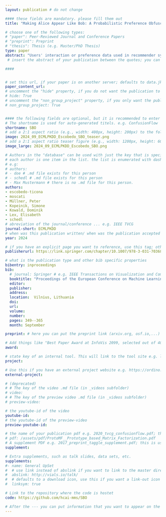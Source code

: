 ```yaml
---
layout: publication # do not change

#### these fields are mandatory. please fill them out
title: "Making Alice Appear Like Bob: A Probabilistic Preference Obfuscation Method For Implicit Feedback Recommendation Models" # title of your publication 

# choose one of the following types:
# "paper": Peer-Reviewed Journal and Conference Papers
# "preprint": Preprint
# "thesis": Thesis (e.g. Master/PhD Thesis)
type: paper
abstract: "Users' interaction or preference data used in recommender systems carry the risk of unintentionally revealing users' private attributes (e.g., gender or race). This risk becomes particularly concerning when the training data contains user preferences that can be used to infer these attributes, especially if they align with common stereotypes. This major privacy issue allows malicious attackers or other third parties to infer users' protected attributes. Previous efforts to address this issue have added or removed parts of users' preferences prior to or during model training to improve privacy, which often leads to decreases in recommendation accuracy. In this work, we introduce SBO, a novel probabilistic obfuscation method for user preference data designed to improve the accuracy--privacy trade-off for such recommendation scenarios. We apply SBO to three state-of-the-art recommendation models (i.e., BPR, MultVAE, and LightGCN) and two popular datasets (i.e., MovieLens-1M and LFM-2B). Our experiments reveal that SBO outperforms comparable approaches with respect to the accuracy--privacy trade-off. Specifically, we can reduce the leakage of users' protected attributes while maintaining on-par recommendation accuracy."
 # insert the abstract of your publication between the quotes; you can use html e.g. to make links (<a></a>) or generate bold (<b></b>) etc. text 

####


# set this url, if your paper is on another server; defaults to data.jku-vds-lab.at
paper_content_url:
# uncomment the "hide" property, if you do not want the publication to be displayed on the website (usually you don't need this)
# hide: True
# uncomment the "non_group_project" property, if you only want the publication to be displayed on your personal page (i.e. publications where you contributed, but does not have anything to do with the Vis Group e.g. Master Thesis,...)
# non_group_project: True


#### the following fields are optional, but it is recommended to enter as much information as possible
# The shortname is used for auto-generated titels. e.g. ConfusionFlow
shortname: SBO
# add a 2:1 aspect ratio (e.g., width: 400px, height: 200px) to the folder /assets/images/papers/ e.g. 2020_tvcg_confusionflow.png
image: 2024_09_ECMLPKDD_Escobedo_SBO_teaser.png
# add a 2:1 aspect ratio teaser figure (e.g., width: 1200px, height: 600px) to the folder /assets/images/papers/ e.g. 2020_tvcg_confusionflow_teaser.png
image_large: 2024_09_ECMLPKDD_Escobedo_SBO.png

# Authors in the "database" can be used with just the key that is specified in the corresponding .md file (usually it is the lastname in lower case e.g. doe). Authors that do not have an individual page here should be stated with their full name (e.g. John Doe)
# each author is one item in the list. the list is enumerated with dashes ("-")
# e.g:
# authors:
# - doe # .md file exists for this person
# - schedl # .md file exists for this person
# - Max Mustermann # there is no .md file for this person.
authors:
- escobedo-ticona
- moscati
- Müllner, Peter
- Kopeinik, Simone
- Kowald, Dominik
- Lex, Elisabeth 
- schedl
# abreviation of the journal/conference ... e.g. IEEE TVCG
journal-short: ECMLPKDD
# when was this publication written/ when was the publication accepted (e.g. 2020)
year: 2024

# if you have an explicit page you want to reference, use this tag; otherwise it will be generated from your doi
publisherurl: https://link.springer.com/chapter/10.1007/978-3-031-70368-3_21  # add link to publisher page of your publication

# what is the publication type and other bib specific properties
bibentry: inproceedings
bib:
  # journal: Springer # e.g. IEEE Transactions on Visualization and Computer Graphics (to appear)
  booktitle: "Proceedings of the European Conference on Machine Learning and Principles and Practice of Knowledge Discovery in Databases (ECML PKDD 2024)"
  editor: 
  publisher: 
  address:  
  location:  Vilnius, Lithuania
  doi:	
  url: 
  volume: 
  number: 
  pages: 349--365
  month: September

preprint: # here you can put the preprint link (arxiv.org, osf.io,...) e.g. https://arxiv.org/abs/1910.00969

# Add things like "Best Paper Award at InfoVis 2099, selected out of 4000 submissions"
award:

# state key of an internal tool. This will link to the tool site e.g. lineup (usually not needed)
project: 

# Use this if you have an external project website e.g. https://ordino.caleydoapp.org/
external-project: 

# (deprecated)
# # The key of the video .md file (in _videos subfolder)
# video: 
# # The key of the preview video .md file (in _videos subfolder)
# preview-video:

# the youtube-id of the video
youtube-id:
# the youtube-id of the preview-video
preview-youtube-id: 

# the name of your publication pdf e.g. 2020_tvcg_confusionflow.pdf; this is usually uploaded to the caleydo aws server
# pdf: /assets/pdf/ProtoMF__Prototype_based_Matrix_Factorization.pdf
# A supplement PDF e.g. 2017_preprint_taggle_supplement.pdf; this is usually uploaded to the caleydo aws server
supplement: 

# Extra supplements, such as talk slides, data sets, etc.
supplements:
#- name: General UpSet
#  # use link instead of abslink if you want to link to the master directory
#  abslink: http://vials.io/talk/
#  # defaults to a download icon, use this if you want a link-out icon
#  linksym: true

# Link to the repository where the code is hostet
code: https://github.com/hcai-mms/SBO

# After the --- you can put information that you want to appear on the website using markdown formatting or HTML. A good example are acknowledgements, extra references, an erratum, etc.
---
```

